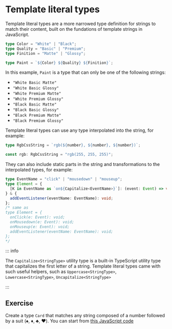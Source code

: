 # Template literal types

Template literal types are a more narrowed type definition for strings to match their content, built on the fundations of template strings in JavaScript.

```typescript
type Color = "White" | "Black";
type Quality = "Basic" | "Premium";
type Finition = "Matte" | "Glossy";

type Paint = `${Color} ${Quality} ${Finition}`;
```

In this example, `Paint` is a type that can only be one of the following strings:

- `"White Basic Matte"`
- `"White Basic Glossy"`
- `"White Premium Matte"`
- `"White Premium Glossy"`
- `"Black Basic Matte"`
- `"Black Basic Glossy"`
- `"Black Premium Matte"`
- `"Black Premium Glossy"`

Template literal types can use any type interpolated into the string, for example:

```typescript
type RgbCssString = `rgb(${number}, ${number}, ${number})`;

const rgb: RgbCssString = "rgb(255, 255, 255)";
```

They can also include static parts in the string and transformations to the interpolated types, for example:

```typescript
type EventName = "click" | "mousedown" | "mouseup";
type Element = {
  [K in EventName as `on${Capitalize<EventName>}`]: (event: Event) => void;
} & {
  addEventListener(eventName: EventName): void;
};
/* same as
type Element = {
  onClick(e: Event): void;
  onMousedown(e: Event): void;
  onMouseup(e: Event): void;
  addEventListener(eventName: EventName): void;
};
*/
```

::: info

The `Capitalize<StringType>` utility type is a built-in TypeScript utility type that capitalizes the first letter of a string. Template literal types came with such useful helpers, such as `Uppercase<StringType>`, `Lowercase<StringType>`, `Uncapitalize<StringType>`

:::

## Exercise

Create a type `Card` that matches any string composed of a number followed by a suit (♠️, ♦️, ♣️, ♥️).
You can start from [this JavaScript code](https://www.typescriptlang.org/play/?#code/PTAEGECcFMEMBdqlqeBPADk8tIBNUALBUAWwQGNDoBnZAOzVBvkgEt6BzUCge1Iy8a0ArwBmyUPQCupAEbRIoMbwA2q3gHcRoOUxQ1pbeKAAUgAzJA8H8AaUIDMyG6EDGZI8CmZJYCUAKBDLeS6AAPWAFVJAAiAGYrcNtwgCkHWNBwgEEXZPCARgAGd3CvLz56Fh41fzoAXlAAbQByKzrbOvcm0DqXNrqHOoBdAG4i3hKTPGgKAGtQapqAOnnIWC5oUyzbXI84+MyARUyAaUzU8N7ZsVUEAFlYDFN6aYA+Mo1IGlnyW74Xx9AAAwASADe9AAvkCvv4Qb8PB5BkMSmpoLMNJxTGNJrDCmJpPQKPA2MMAFSgRbLUwsXDwWzQeh4WwsaAYSpZDygQFeUCcvxKUxhExsabMeCU-qgAUAHmqNLwooFAGpqgyMKy0GxoKoCGwvCCgA)
